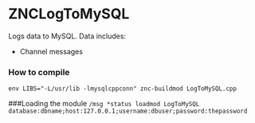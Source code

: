 # ZNCLogToMySQL

Logs data to MySQL. Data includes:

  - Channel messages

### How to compile
`env LIBS="-L/usr/lib -lmysqlcppconn" znc-buildmod LogToMySQL.cpp`

###Loading the module
`/msg *status loadmod LogToMySQL database:dbname;host:127.0.0.1;username:dbuser;password:thepassword`
